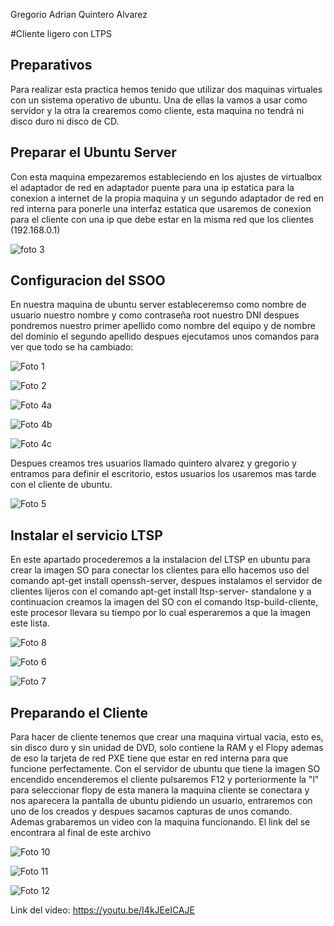 Gregorio Adrian Quintero Alvarez

#Cliente ligero con LTPS

## Preparativos

Para realizar esta practica hemos tenido que utilizar dos maquinas virtuales
con un sistema operativo de ubuntu. Una de ellas la vamos a usar como servidor
y la otra la crearemos como cliente, esta maquina no tendrá ni disco duro ni 
disco de CD.

## Preparar el Ubuntu Server

Con esta maquina empezaremos estableciendo en los ajustes de virtualbox el 
adaptador de red en adaptador puente para una ip estatica para la conexion a
internet de la propia maquina y  un segundo adaptador de red en red interna
para ponerle una interfaz estatica que usaremos de conexion para el cliente 
con una ip que debe estar en la misma red que los clientes (192.168.0.1)

![foto 3](3.png)

## Configuracion del SSOO

En nuestra maquina de ubuntu server estableceremso como nombre de usuario 
nuestro nombre y como contraseña root nuestro DNI despues pondremos nuestro 
primer apellido como nombre del equipo y de nombre del dominio el segundo apellido
despues ejecutamos unos comandos para ver que todo se ha cambiado:

![Foto 1](1.png)

![Foto 2](2.png)

![Foto 4a](4a.png)

![Foto 4b](4b.png)

![Foto 4c](4c.png)

Despues creamos tres usuarios llamado quintero alvarez y gregorio y entramos 
para definir el escritorio, estos usuarios los usaremos mas tarde con el cliente
de ubuntu.

![Foto 5](5.png)

## Instalar el servicio LTSP

En este apartado procederemos a la instalacion del LTSP en ubuntu para crear la 
imagen SO para conectar los clientes para ello hacemos uso del comando apt-get
install openssh-server, despues instalamos el servidor de clientes lijeros con 
el comando apt-get install ltsp-server- standalone y a continuacion creamos la
imagen del SO con el comando ltsp-build-cliente, este procesor llevara su tiempo
por lo cual esperaremos a que la imagen este lista.

![Foto 8](8.png)

![Foto 6](6.png)

![Foto 7](7.png)

## Preparando el Cliente

Para hacer de cliente tenemos que crear una maquina virtual vacia, esto es, sin
disco duro y sin unidad de DVD, solo contiene la RAM y el Flopy ademas de eso la
tarjeta de red PXE tiene que estar en red interna para que funcione perfectamente.
Con el servidor de ubuntu que tiene la imagen SO encendido encenderemos el cliente 
pulsaremos F12 y porteriormente la "l" para seleccionar flopy de esta manera la
maquina cliente se conectara y nos aparecera la pantalla de ubuntu pidiendo un
usuario, entraremos con uno de los creados y despues sacamos capturas de unos
comando. Ademas grabaremos un video con la maquina funcionando. El link del
se encontrara al final de este archivo

![Foto 10](10.png)

![Foto 11](11.png)

![Foto 12](12.png)

Link del video: https://youtu.be/I4kJEeICAJE
